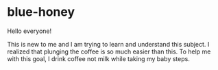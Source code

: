 # blue-honey
Hello everyone!

This is new to me and I am trying to learn and understand this subject. 
I realized that plunging the coffee is so much easier than this. 
To help me with this goal, I drink coffee not milk while taking my baby steps.
